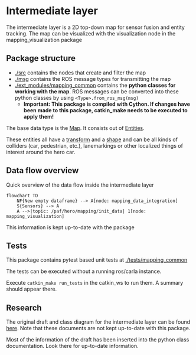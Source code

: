 # Intermediate layer

The intermediate layer is a 2D top-down map for sensor fusion and entity tracking. The map can be visualized with the visualization node in the mapping_visualization package

## Package structure

- [./src](./src/) contains the nodes that create and filter the map
- [./msg](./msg/) contains the ROS message types for transmitting the map
- [./ext_modules/mapping_common](./ext_modules/mapping_common/) contains the **python classes for working with the map**.
  ROS messages can be converted into these python classes by using `<Type>.from_ros_msg(msg)`
  - **Important: This package is compiled with Cython. If changes have been made to this package, catkin_make needs to be executed to apply them!**

The base data type is the [Map](./ext_modules/mapping_common/map.py). It consists out of [Entities](./ext_modules/mapping_common/entity.py).

These entities all have a [transform](./ext_modules/mapping_common/transform.py) and a [shape](./ext_modules//mapping_common/shape.py) and can be all kinds of colliders (car, pedestrian, etc.), lanemarkings or other localized things of interest around the hero car.

## Data flow overview

Quick overview of the data flow inside the intermediate layer

```mermaid
flowchart TD
    NF{New empty dataframe} --> A[node: mapping_data_integration]
    S{Sensors} --> A
    A -->|topic: /paf/hero/mapping/init_data| 1[node: mapping_visualization]
```

This information is kept up-to-date with the package

## Tests

This package contains pytest based unit tests at [./tests/mapping_common](./tests/mapping_common/)

The tests can be executed without a running ros/carla instance.

Execute `catkin_make run_tests` in the catkin_ws to run them. A summary should appear there.

## Research

The original draft and class diagram for the intermediate layer can be found [here](../../doc/research/paf24/intermediate_layer/). Note that these documents are not kept up-to-date with this package.

Most of the information of the draft has been inserted into the python class documentation. Look there for up-to-date information.
